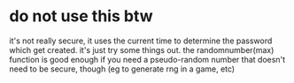 # do not use this btw
it's not really secure, it uses the current time to determine the password which get created. it's just try some things out.
the randomnumber(max) function is good enough if you need a pseudo-random number that doesn't need to be secure, though (eg to generate rng in a game, etc)
